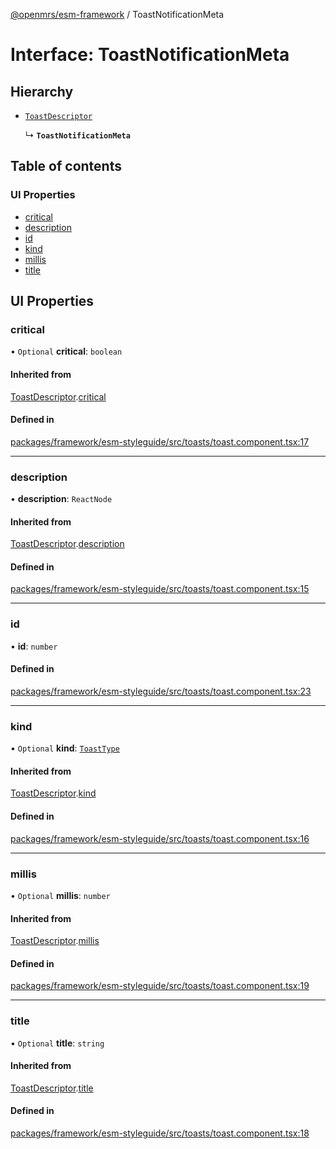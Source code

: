 [@openmrs/esm-framework](../API.md) / ToastNotificationMeta

# Interface: ToastNotificationMeta

## Hierarchy

- [`ToastDescriptor`](ToastDescriptor.md)

  ↳ **`ToastNotificationMeta`**

## Table of contents

### UI Properties

- [critical](ToastNotificationMeta.md#critical)
- [description](ToastNotificationMeta.md#description)
- [id](ToastNotificationMeta.md#id)
- [kind](ToastNotificationMeta.md#kind)
- [millis](ToastNotificationMeta.md#millis)
- [title](ToastNotificationMeta.md#title)

## UI Properties

### critical

• `Optional` **critical**: `boolean`

#### Inherited from

[ToastDescriptor](ToastDescriptor.md).[critical](ToastDescriptor.md#critical)

#### Defined in

[packages/framework/esm-styleguide/src/toasts/toast.component.tsx:17](https://github.com/openmrs/openmrs-esm-core/blob/main/packages/framework/esm-styleguide/src/toasts/toast.component.tsx#L17)

___

### description

• **description**: `ReactNode`

#### Inherited from

[ToastDescriptor](ToastDescriptor.md).[description](ToastDescriptor.md#description)

#### Defined in

[packages/framework/esm-styleguide/src/toasts/toast.component.tsx:15](https://github.com/openmrs/openmrs-esm-core/blob/main/packages/framework/esm-styleguide/src/toasts/toast.component.tsx#L15)

___

### id

• **id**: `number`

#### Defined in

[packages/framework/esm-styleguide/src/toasts/toast.component.tsx:23](https://github.com/openmrs/openmrs-esm-core/blob/main/packages/framework/esm-styleguide/src/toasts/toast.component.tsx#L23)

___

### kind

• `Optional` **kind**: [`ToastType`](../API.md#toasttype)

#### Inherited from

[ToastDescriptor](ToastDescriptor.md).[kind](ToastDescriptor.md#kind)

#### Defined in

[packages/framework/esm-styleguide/src/toasts/toast.component.tsx:16](https://github.com/openmrs/openmrs-esm-core/blob/main/packages/framework/esm-styleguide/src/toasts/toast.component.tsx#L16)

___

### millis

• `Optional` **millis**: `number`

#### Inherited from

[ToastDescriptor](ToastDescriptor.md).[millis](ToastDescriptor.md#millis)

#### Defined in

[packages/framework/esm-styleguide/src/toasts/toast.component.tsx:19](https://github.com/openmrs/openmrs-esm-core/blob/main/packages/framework/esm-styleguide/src/toasts/toast.component.tsx#L19)

___

### title

• `Optional` **title**: `string`

#### Inherited from

[ToastDescriptor](ToastDescriptor.md).[title](ToastDescriptor.md#title)

#### Defined in

[packages/framework/esm-styleguide/src/toasts/toast.component.tsx:18](https://github.com/openmrs/openmrs-esm-core/blob/main/packages/framework/esm-styleguide/src/toasts/toast.component.tsx#L18)

